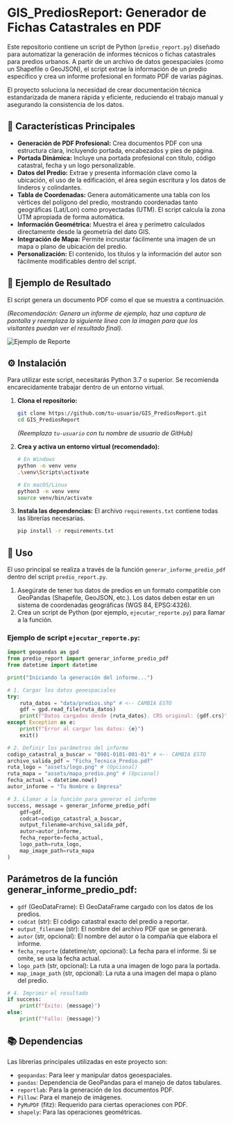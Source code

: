 # GIS_PrediosReport: Generador de Fichas Catastrales en PDF

Este repositorio contiene un script de Python (`predio_report.py`) diseñado para automatizar la generación de informes técnicos o fichas catastrales para predios urbanos. A partir de un archivo de datos geoespaciales (como un Shapefile o GeoJSON), el script extrae la información de un predio específico y crea un informe profesional en formato PDF de varias páginas.

El proyecto soluciona la necesidad de crear documentación técnica estandarizada de manera rápida y eficiente, reduciendo el trabajo manual y asegurando la consistencia de los datos.

## 🌟 Características Principales

*   **Generación de PDF Profesional:** Crea documentos PDF con una estructura clara, incluyendo portada, encabezados y pies de página.
*   **Portada Dinámica:** Incluye una portada profesional con título, código catastral, fecha y un logo personalizable.
*   **Datos del Predio:** Extrae y presenta información clave como la ubicación, el uso de la edificación, el área según escritura y los datos de linderos y colindantes.
*   **Tabla de Coordenadas:** Genera automáticamente una tabla con los vértices del polígono del predio, mostrando coordenadas tanto geográficas (Lat/Lon) como proyectadas (UTM). El script calcula la zona UTM apropiada de forma automática.
*   **Información Geométrica:** Muestra el área y perímetro calculados directamente desde la geometría del dato GIS.
*   **Integración de Mapa:** Permite incrustar fácilmente una imagen de un mapa o plano de ubicación del predio.
*   **Personalización:** El contenido, los títulos y la información del autor son fácilmente modificables dentro del script.

## 📄 Ejemplo de Resultado

El script genera un documento PDF como el que se muestra a continuación.

*(Recomendación: Genera un informe de ejemplo, haz una captura de pantalla y reemplaza la siguiente línea con la imagen para que los visitantes puedan ver el resultado final).*

![Ejemplo de Reporte](assets/report_example.png)

## ⚙️ Instalación

Para utilizar este script, necesitarás Python 3.7 o superior. Se recomienda encarecidamente trabajar dentro de un entorno virtual.

1.  **Clona el repositorio:**
    ```bash
    git clone https://github.com/tu-usuario/GIS_PrediosReport.git
    cd GIS_PrediosReport
    ```
    *(Reemplaza `tu-usuario` con tu nombre de usuario de GitHub)*

2.  **Crea y activa un entorno virtual (recomendado):**
    ```bash
    # En Windows
    python -m venv venv
    .\venv\Scripts\activate

    # En macOS/Linux
    python3 -m venv venv
    source venv/bin/activate
    ```

3.  **Instala las dependencias:**
    El archivo `requirements.txt` contiene todas las librerías necesarias.
    ```bash
    pip install -r requirements.txt
    ```

## 🚀 Uso

El uso principal se realiza a través de la función `generar_informe_predio_pdf` dentro del script `predio_report.py`.

1.  Asegúrate de tener tus datos de predios en un formato compatible con GeoPandas (Shapefile, GeoJSON, etc.). Los datos deben estar en un sistema de coordenadas geográficas (WGS 84, EPSG:4326).
2.  Crea un script de Python (por ejemplo, `ejecutar_reporte.py`) para llamar a la función.

### Ejemplo de script `ejecutar_reporte.py`:

```python
import geopandas as gpd
from predio_report import generar_informe_predio_pdf
from datetime import datetime

print("Iniciando la generación del informe...")

# 1. Cargar los datos geoespaciales
try:
    ruta_datos = "data/predios.shp" # <-- CAMBIA ESTO
    gdf = gpd.read_file(ruta_datos)
    print(f"Datos cargados desde {ruta_datos}. CRS original: {gdf.crs}")
except Exception as e:
    print(f"Error al cargar los datos: {e}")
    exit()

# 2. Definir los parámetros del informe
codigo_catastral_a_buscar = "0901-0101-001-01" # <-- CAMBIA ESTO
archivo_salida_pdf = "Ficha_Tecnica_Predio.pdf"
ruta_logo = "assets/logo.png" # (Opcional)
ruta_mapa = "assets/mapa_predio.png" # (Opcional)
fecha_actual = datetime.now()
autor_informe = "Tu Nombre o Empresa"

# 3. Llamar a la función para generar el informe
success, message = generar_informe_predio_pdf(
    gdf=gdf,
    codcat=codigo_catastral_a_buscar,
    output_filename=archivo_salida_pdf,
    autor=autor_informe,
    fecha_reporte=fecha_actual,
    logo_path=ruta_logo,
    map_image_path=ruta_mapa
)
```

## Parámetros de la función generar_informe_predio_pdf:
*   `gdf` (GeoDataFrame): El GeoDataFrame cargado con los datos de los predios.
*   `codcat` (str): El código catastral exacto del predio a reportar.
*   `output_filename` (str): El nombre del archivo PDF que se generará.
*   `autor` (str, opcional): El nombre del autor o la compañía que elabora el informe.
*   `fecha_reporte` (datetime/str, opcional): La fecha para el informe. Si se omite, se usa la fecha actual.
*   `logo_path` (str, opcional): La ruta a una imagen de logo para la portada.
*   `map_image_path` (str, opcional): La ruta a una imagen del mapa o plano del predio.

```python
# 4. Imprimir el resultado
if success:
    print(f"Éxito: {message}")
else:
    print(f"Fallo: {message}")
```
## 📚 Dependencias
Las librerías principales utilizadas en este proyecto son:
*   `geopandas`: Para leer y manipular datos geoespaciales.
*   `pandas`: Dependencia de GeoPandas para el manejo de datos tabulares.
*   `reportlab`: Para la generación de los documentos PDF.
*   `Pillow`: Para el manejo de imágenes.
*   `PyMuPDF` (fitz): Requerido para ciertas operaciones con PDF.
*   `shapely`: Para las operaciones geométricas.

